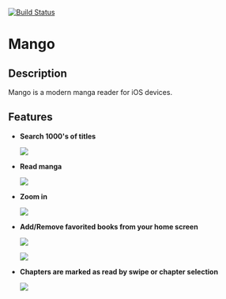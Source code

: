 [![Build Status](https://travis-ci.com/blakerharrison/Mango-Social-Manga-.svg?branch=Refactoring)](https://travis-ci.com/blakerharrison/Mango-Social-Manga-)

# Mango

## Description

Mango is a modern manga reader for iOS devices.

## Features

* **Search 1000's of titles**

  ![](https://media.giphy.com/media/88hQpEhVpZh2LAjnBS/giphy.gif)

* **Read manga**

  ![](https://media.giphy.com/media/7zGIF7GTOtcJHJmj4n/giphy.gif)

* **Zoom in**

  ![](https://media.giphy.com/media/5z9ISjpOXdmVyEa7Fb/giphy.gif)

* **Add/Remove favorited books from your home screen**

  ![](https://media.giphy.com/media/yNsRveQF6wNJL0fRR4/giphy.gif)
  
  ![](https://media.giphy.com/media/kigxjBhOUGeP2i6bJS/giphy.gif)
  
* **Chapters are marked as read by swipe or chapter selection**

  ![](https://media.giphy.com/media/ckTuwncpk0Uqh2spya/giphy.gif)
